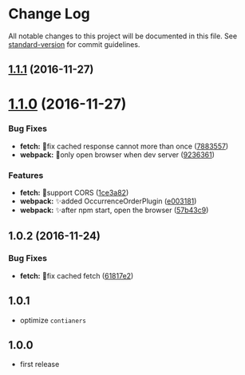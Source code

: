 # Change Log

All notable changes to this project will be documented in this file. See [standard-version](https://github.com/conventional-changelog/standard-version) for commit guidelines.

<a name="1.1.1"></a>
## [1.1.1](https://github.com/vivaxy/react-scaffold/compare/v1.1.0...v1.1.1) (2016-11-27)



<a name="1.1.0"></a>
# [1.1.0](https://github.com/vivaxy/react-scaffold/compare/v1.0.2...v1.1.0) (2016-11-27)


### Bug Fixes

* **fetch:** :bug:fix cached response cannot  more than once ([7883557](https://github.com/vivaxy/react-scaffold/commit/7883557))
* **webpack:** :bug:only open browser when dev server ([9236361](https://github.com/vivaxy/react-scaffold/commit/9236361))


### Features

* **fetch:** :art:support CORS ([1ce3a82](https://github.com/vivaxy/react-scaffold/commit/1ce3a82))
* **webpack:** :sparkles:added OccurrenceOrderPlugin ([e003181](https://github.com/vivaxy/react-scaffold/commit/e003181))
* **webpack:** :sparkles:after npm start, open the browser ([57b43c9](https://github.com/vivaxy/react-scaffold/commit/57b43c9))



<a name="1.0.2"></a>
## 1.0.2 (2016-11-24)


### Bug Fixes

* **fetch:** :bug:fix cached fetch ([61817e2](https://github.com/vivaxy/react-scaffold/commit/61817e2))



## 1.0.1

* optimize `contianers`

## 1.0.0

* first release
